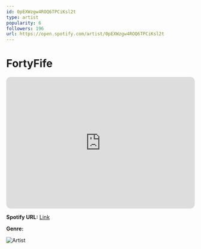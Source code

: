 ```yaml
---
id: 0pEXWzgw4ROQ6TPCiKsl2t
type: artist
popularity: 6
followers: 196
url: https://open.spotify.com/artist/0pEXWzgw4ROQ6TPCiKsl2t
---
```

# FortyFife

<iframe style="border-radius:12px" src="https://open.spotify.com/embed/artist/0pEXWzgw4ROQ6TPCiKsl2t" width="100%" height="352" frameBorder="0" allowfullscreen="" allow="autoplay; clipboard-write; encrypted-media; fullscreen; picture-in-picture" loading="lazy"></iframe>

**Spotify URL:** [Link](https://open.spotify.com/artist/0pEXWzgw4ROQ6TPCiKsl2t)

**Genre:** 

![Artist](https://i.scdn.co/image/ab6761610000e5eb0259894366ab16b5572c7406)
